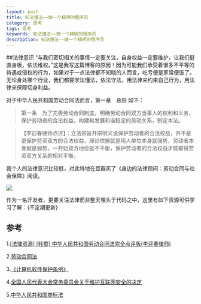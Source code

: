 ```yaml
---
layout: post
title: 知法懂法——做一个精明的程序员
category: 思考
tags: 思考
keywords: 知法懂法——做一个精明的程序员
description: 知法懂法——做一个精明的程序员
---
```

##法律意识
“与我们密切相关的事情一定要关注，自身权益一定要维护，让我们挺直身板，依法维权。”这是我写这篇博客的原因！因为可能我们承受着很多不平等的待遇或侵权的行为，如果对于一点法律都不知晓的人而言，吃亏便是家常便饭了。无论身处哪个行业，我们都要学法懂法，依法守法，用法律来约束自己行为，用法律来保障切身利益。

对于中华人民共和国劳动合同法而言，第一章　总则 如下：
    
>第一条　为了完善劳动合同制度，明确劳动合同双方当事人的权利和义务，保护劳动者的合法权益，构建和发展和谐稳定的劳动关系，制定本法。 

>【李迎春律师点评】：立法宗旨开宗明义说保护劳动者的合法权益，并不是说保护劳资双方的合法权益，理论依据就是用人单位本身就强势，劳动者本身就是弱势，一开始双方地位就不平衡，保护劳动者的合法权益才能取得劳资双方关系的相对平衡。 

我个人的法律意识比较低，对此特地在豆瓣买了《身边的法律顾问：劳动合同与社会保障》阅读。

![](http://www.lawschooldojo.com/wp-content/uploads/2013/04/Law-School-Dojo-1-2-3-Play-Smart-Build-Muscles-Win-Big.jpg)

作为一名开发者，更要关注法律而非整天埋头于代码之中，这里有如下资源可供学习了解：{不定期更新}


## 参考

1.[[法律资源] [转载] 中华人民共和国劳动合同法完全点评版(李迎春律师)](http://coderright.group.iteye.com/group/topic/9942)

2.[劳动合同法](http://www.ldht.org/index.html)

3.[《计算机软件保护条例》](http://www.tencent.com/zh-cn/le/detail.shtml?id=le_005)

4.[全国人民代表大会常务委员会关于维护互联网安全的决定](http://www.tencent.com/zh-cn/le/detail.shtml?id=le_003)

5.[中华人民共和国商标法](http://www.tencent.com/zh-cn/le/detail.shtml?id=le_002)

